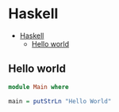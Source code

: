 # Haskell

<!--ts-->
* [Haskell](hasekll.md#haskell)
   * [Hello world](hasekll.md#hello-world)

<!-- Added by: runner, at: Tue Jan  4 09:03:21 UTC 2022 -->

<!--te-->

## Hello world
```haskell
module Main where

main = putStrLn "Hello World"
```
